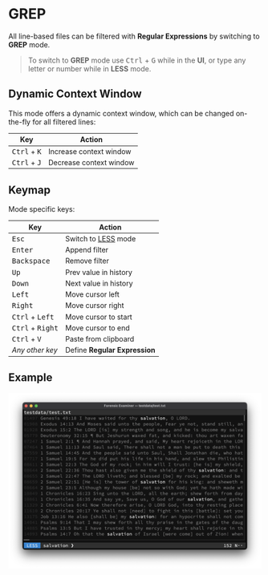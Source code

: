 # GREP
All line-based files can be filtered with **Regular Expressions** by switching to **GREP** mode.

> To switch to **GREP** mode use <kbd>Ctrl</kbd> + <kbd>G</kbd> while in the **UI**, or type any letter or number while in **LESS** mode.

## Dynamic Context Window
This mode offers a dynamic context window, which can be changed on-the-fly for all filtered lines:

| Key                            | Action                  |
|--------------------------------|-------------------------|
| <kbd>Ctrl</kbd> + <kbd>K</kbd> | Increase context window |
| <kbd>Ctrl</kbd> + <kbd>J</kbd> | Decrease context window |

## Keymap
Mode specific keys:

| Key                                | Action                         |
|------------------------------------|--------------------------------|
| <kbd>Esc</kbd>                     | Switch to [LESS](less.md) mode |
| <kbd>Enter</kbd>                   | Append filter                  |
| <kbd>Backspace</kbd>               | Remove filter                  |
| <kbd>Up</kbd>                      | Prev value in history          |
| <kbd>Down</kbd>                    | Next value in history          |
| <kbd>Left</kbd>                    | Move cursor left               |
| <kbd>Right</kbd>                   | Move cursor right              |
| <kbd>Ctrl</kbd> + <kbd>Left</kbd>  | Move cursor to start           |
| <kbd>Ctrl</kbd> + <kbd>Right</kbd> | Move cursor to end             |
| <kbd>Ctrl</kbd> + <kbd>V</kbd>     | Paste from clipboard           |
| *Any other key*                    | Define **Regular Expression**  |

## Example
![](../../../../img/ui/modes/grep.png "GREP")
